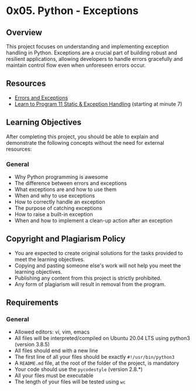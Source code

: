# 0x05. Python - Exceptions

## Overview
This project focuses on understanding and implementing exception handling in Python. Exceptions are a crucial part of building robust and resilient applications, allowing developers to handle errors gracefully and maintain control flow even when unforeseen errors occur.

## Resources
- [Errors and Exceptions](https://docs.python.org/3/tutorial/errors.html)
- [Learn to Program 11 Static & Exception Handling](https://www.youtube.com/watch?v=7vbgD-3s-w4) (starting at minute 7)

## Learning Objectives
After completing this project, you should be able to explain and demonstrate the following concepts without the need for external resources:

### General
- Why Python programming is awesome
- The difference between errors and exceptions
- What exceptions are and how to use them
- When and why to use exceptions
- How to correctly handle an exception
- The purpose of catching exceptions
- How to raise a built-in exception
- When and how to implement a clean-up action after an exception

## Copyright and Plagiarism Policy
- You are expected to create original solutions for the tasks provided to meet the learning objectives.
- Copying and pasting someone else's work will not help you meet the learning objectives.
- Publishing any content from this project is strictly prohibited.
- Any form of plagiarism will result in removal from the program.

## Requirements
### General
- Allowed editors: vi, vim, emacs
- All files will be interpreted/compiled on Ubuntu 20.04 LTS using python3 (version 3.8.5)
- All files should end with a new line
- The first line of all your files should be exactly `#!/usr/bin/python3`
- A `README.md` file, at the root of the folder of the project, is mandatory
- Your code should use the `pycodestyle` (version 2.8.*)
- All your files must be executable
- The length of your files will be tested using `wc`
